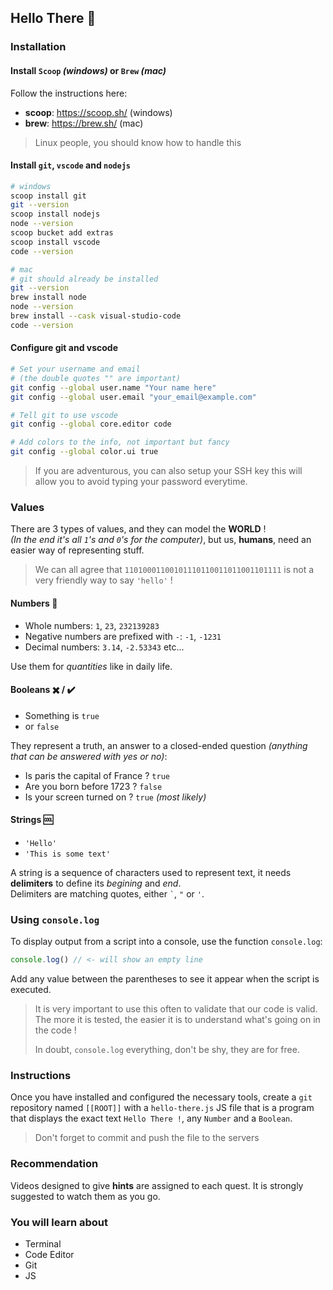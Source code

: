## Hello There 👋

### Installation

#### Install `Scoop` _(windows)_ or `Brew` _(mac)_

Follow the instructions here:

- **scoop**: https://scoop.sh/ (windows)
- **brew**: https://brew.sh/ (mac)

> Linux people, you should know how to handle this

#### Install `git`, `vscode` and `nodejs`

```bash
# windows
scoop install git
git --version
scoop install nodejs
node --version
scoop bucket add extras
scoop install vscode
code --version

# mac
# git should already be installed
git --version
brew install node
node --version
brew install --cask visual-studio-code
code --version
```

#### Configure git and vscode

```bash
# Set your username and email
# (the double quotes "" are important)
git config --global user.name "Your name here"
git config --global user.email "your_email@example.com"

# Tell git to use vscode
git config --global core.editor code

# Add colors to the info, not important but fancy
git config --global color.ui true
```

> If you are adventurous, you can also setup your SSH key
> this will allow you to avoid typing your password everytime.

### Values

There are 3 types of values, and they can model the **WORLD** !\
_(In the end it's all `1`'s and `0`'s for the computer)_, but us, **humans**, need
an easier way of representing stuff.

> We can all agree that `11010001100101110110011011001101111` is not a very
> friendly way to say `'hello'` !

#### Numbers 🔢

- Whole numbers: `1`, `23`, `232139283`
- Negative numbers are prefixed with `-`: `-1`, `-1231`
- Decimal numbers: `3.14`, `-2.53343` etc...

Use them for _quantities_ like in daily life.

#### Booleans ✖️ / ✔️

- Something is `true`
- or `false`

They represent a truth, an answer to a closed-ended question _(anything that can
be answered with yes or no)_:

- Is paris the capital of France ? `true`
- Are you born before 1723 ? `false`
- Is your screen turned on ? `true` _(most likely)_

#### Strings 🆒

- `'Hello'`
- `'This is some text'`

A string is a sequence of characters used to represent text, it needs
**delimiters** to define its _begining_ and _end_.\
Delimiters are matching quotes, either `` ` ``, `"` or `'`.

### Using `console.log`

To display output from a script into a console, use the function `console.log`:

```js
console.log() // <- will show an empty line
```

Add any value between the parentheses to see it appear when the script is
executed.

> It is very important to use this often to validate that our code is valid. The
> more it is tested, the easier it is to understand what's going on in the code
> !
>
> In doubt, `console.log` everything, don't be shy, they are for free.

### Instructions

Once you have installed and configured the necessary tools,
create a `git` repository named `[[ROOT]]` with a `hello-there.js`
JS file that is a program that displays the exact text `Hello There !`, any `Number` and a
`Boolean`.

> Don't forget to commit and push the file to the servers

### Recommendation

Videos designed to give **hints** are assigned to each quest. It is strongly suggested to watch them as you go.

### You will learn about

- Terminal
- Code Editor
- Git
- JS

